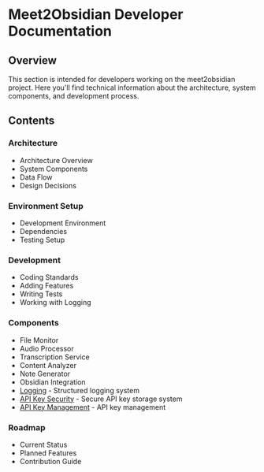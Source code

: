 # Meet2Obsidian Developer Documentation

## Overview

This section is intended for developers working on the meet2obsidian project. Here you'll find technical information about the architecture, system components, and development process.

## Contents

### Architecture
- Architecture Overview
- System Components
- Data Flow
- Design Decisions

### Environment Setup
- Development Environment
- Dependencies
- Testing Setup

### Development
- Coding Standards
- Adding Features
- Writing Tests
- Working with Logging

### Components
- File Monitor
- Audio Processor
- Transcription Service
- Content Analyzer
- Note Generator
- Obsidian Integration
- [Logging](components/Logging.md) - Structured logging system
- [API Key Security](components/API%20Key%20Security.md) - Secure API key storage system
- [API Key Management](components/API%20Key%20Management.md) - API key management

### Roadmap
- Current Status
- Planned Features
- Contribution Guide
